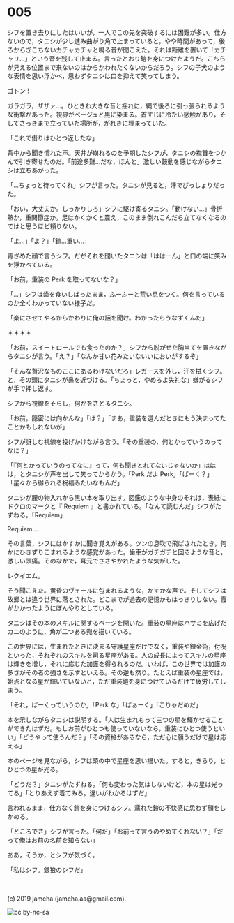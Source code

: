 

# 005

シフを置き去りにしたはいいが，一人でこの先を突破するには困難が多い。仕方ないので，タニシが少し進み曲がり角で止まっていると，やや時間があって，後ろからぎこちないカチャカチャと鳴る音が聞こえた。それは距離を置いて「カチャリ…」という音を残して止まる。言ったとおり鎧を身につけたようだ。こちらが見える位置まで来ないのはからかわれたくないからだろう。シフの子犬のような表情を思い浮かべ，思わずタニシは口を抑えて笑ってしまう。

ゴトン !

ガラガラ，ザザァ…。ひときわ大きな音と揺れに，縄で後ろに引っ張られるような衝撃があった。視界がベージュと黒に染まる。首すじに冷たい感触があり，そしてさっきまで立っていた場所が，がれきに埋まっていた。

「これで借りはひとつ返したな」

背中から聞き慣れた声。天井が崩れるのを予期したシフが，タニシの襟首をつかんで引き寄せたのだ。「前途多難…だな，ほんと」激しい鼓動を感じながらタニシは立ちあがった。

「…ちょっと待ってくれ」シフが言った。タニシが見ると，汗でびっしょりだった。

「おい，大丈夫か。しっかりしろ」シフに駆け寄るタニシ。「動けない…」骨折熱か，重関節症か。足はかくかくと震え，このまま倒れこんだら立てなくなるのではと思うほど頼りない。

「よ…」「よ？」「鎧…重い…」

青ざめた顔で言うシフ。だがそれを聞いたタニシは「ははーん」と口の端に笑みを浮かべている。

「お前，重装の Perk を取ってないな？」

「…」シフは歯を食いしばったまま，ふーふーと荒い息をつく。何を言っているのか全くわかっていない様子だ。

「楽にさせてやるからかわりに俺の話を聞け。わかったらうなずくんだ」

＊＊＊＊

「お前，スイートロールでも食ったのか？」シフから脱がせた胸当てを置きながらタニシが言う。「え？」「なんか甘い花みたいないいにおいがするぞ」

「そんな贅沢なものここにあるわけないだろ」レガースを外し，汗を拭くシフ。と，その頭にタニシが鼻を近づける。「ちょっと，やめろよ失礼な」嫌がるシフが手で押し返す。

シフから視線をそらし，何かをさとるタニシ。

「お前，隠密には向かんな」「は？」「まあ，重装を選んだときにもう決まってたことかもしれないが」

シフが訝しむ視線を投げかけながら言う。「その重装の，何とかっていうのってなに？」

「『何とかっていうのってなに』って，何も聞きとれてないじゃないか」ははは，とタニシが声を出して笑ってからかう。「Perk だよ Perk」「ぱーく？」「星々から得られる祝福みたいなもんだ」

タニシが腰の物入れから黒い本を取り出す。図鑑のような中身のそれは，表紙にドクロのマークと『 Requiem 』と書かれている。「なんて読むんだ」シフがたずねる。「Requiem」

Requiem …

その言葉，シフにはかすかに聞き覚えがある。ツンの息吹で飛ばされたとき，何かにひきずりこまれるような感覚があった。歯車がガチガチと回るような音と，激しい頭痛。そのなかで，耳元でささやかれたような気がした。

レクイエム。

そう聞こえた。黄昏のヴェールに包まれるような，かすかな声で。そしてシフは故郷とは違う世界に落とされた。どこまでが過去の記憶かもはっきりしない。霞がかかったようにぼんやりとしている。

タニシはその本のスキルに関するページを開いた。重装の星座はハサミを広げたカニのように，角が二つある兜を描いている。

この世界には，生まれたときに決まる守護星座だけでなく，重装や錬金術，付呪といった，それぞれのスキルを司る星座がある。人の成長によってスキルの星座は輝きを増し，それに応じた加護を得られるのだ。いわば，この世界では加護の多さがその者の強さを示すといえる。その逆も然り。たとえば重装の星座では，始点となる星が輝いていないと，ただ重装鎧を身につけているだけで疲労してしまう。  

「それ，ぱーくっていうのか」「Perk な」「ぱぁーく」「こりゃだめだ」

本を示しながらタニシは説明する。「人は生まれもって三つの星を輝かせることができたはずだ。もしお前がひとつも使っていないなら，重装にひとつ使うといい」「どうやって使うんだ？」「その資格があるなら，ただ心に願うだけで星は応える」

本のページを見ながら，シフは頭の中で星座を思い描いた。すると，きらり，とひとつの星が光る。

「どうだ？」タニシがたずねる。「何も変わった気はしないけど，本の星は光ってる」「とりあえず着てみろ。違いがわかるはずだ」

言われるまま，仕方なく鎧を身につけるシフ。濡れた鎧の不快感に思わず顔をしかめる。

「ところでさ」シフが言った。「何だ」「お前って言うのやめてくれない？」「だって俺はお前の名前を知らない」

ああ，そうか，とシフが気づく。

「私はシフ。銀狼のシフだ」

<br>
<br>
(c) 2019 jamcha (jamcha.aa@gmail.com).

![cc by-nc-sa](https://i.creativecommons.org/l/by-nc-sa/4.0/88x31.png)

